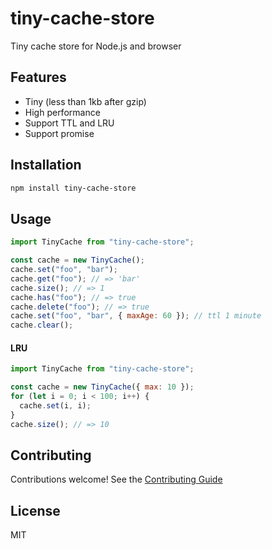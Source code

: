 # tiny-cache-store

Tiny cache store for Node.js and browser

## Features

- Tiny (less than 1kb after gzip)
- High performance
- Support TTL and LRU
- Support promise

## Installation

```bash
npm install tiny-cache-store
```

## Usage

```js
import TinyCache from "tiny-cache-store";

const cache = new TinyCache();
cache.set("foo", "bar");
cache.get("foo"); // => 'bar'
cache.size(); // => 1
cache.has("foo"); // => true
cache.delete("foo"); // => true
cache.set("foo", "bar", { maxAge: 60 }); // ttl 1 minute
cache.clear();
```

#### LRU

```js
import TinyCache from "tiny-cache-store";

const cache = new TinyCache({ max: 10 });
for (let i = 0; i < 100; i++) {
  cache.set(i, i);
}
cache.size(); // => 10
```

## Contributing

Contributions welcome! See the [Contributing Guide](/CONTRIBUTING.md)

## License

MIT
